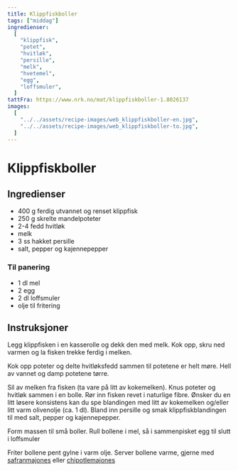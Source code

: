```yaml
---
title: Klippfiskboller
tags: ["middag"]
ingredienser:
  [
    "klippfisk",
    "potet",
    "hvitløk",
    "persille",
    "melk",
    "hvetemel",
    "egg",
    "loffsmuler",
  ]
tattFra: https://www.nrk.no/mat/klippfiskboller-1.8026137
images:
  [
    "../../assets/recipe-images/web_klippfiskboller-en.jpg",
    "../../assets/recipe-images/web_klippfiskboller-to.jpg",
  ]
---
```


# Klippfiskboller

## Ingredienser

- 400 g ferdig utvannet og renset klippfisk
- 250 g skrelte mandelpoteter
- 2-4 fedd hvitløk
- melk
- 3 ss hakket persille
- salt, pepper og kajennepepper

### Til panering

- 1 dl mel
- 2 egg
- 2 dl loffsmuler
- olje til fritering

## Instruksjoner

Legg klippfisken i en kasserolle og dekk den med melk. Kok opp, skru ned varmen og la fisken trekke ferdig i melken.

Kok opp poteter og delte hvitløksfedd sammen til potetene er helt møre. Hell av vannet og damp potetene tørre.

Sil av melken fra fisken (ta vare på litt av kokemelken). Knus poteter og hvitløk sammen i en bolle. Rør inn fisken revet i naturlige fibre. Ønsker du en litt løsere konsistens kan du spe blandingen med litt av kokemelken og/eller litt varm olivenolje (ca. 1 dl). Bland inn persille og smak klippfiskblandingen til med salt, pepper og kajennepepper.

Form massen til små boller. Rull bollene i mel, så i sammenpisket egg til slutt i loffsmuler

Friter bollene pent gylne i varm olje. Server bollene varme, gjerne med [safranmajones](./safranmajones) eller [chipotlemajones](./chipotlemajones)
